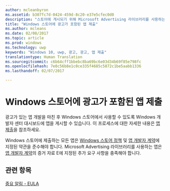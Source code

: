 ```yaml
---
author: mcleanbyron
ms.assetid: b307fc7d-0424-459d-8c20-e37e5cfec0d0
description: "스토어에 게시되기 위해 Microsoft Advertising 라이브러리를 사용하는 앱에서 충족해야 하는 요구 사항에 대해 알아봅니다."
title: "Windows 스토어에 광고가 포함된 앱 제출"
ms.author: mcleans
ms.date: 02/08/2017
ms.topic: article
ms.prod: windows
ms.technology: uwp
keywords: "Windows 10, uwp, 광고, 광고, 앱 제출"
translationtype: Human Translation
ms.sourcegitcommit: c6b64cff1bbebc8ba69bc6e03d34b69f85e798fc
ms.openlocfilehash: 7e0c56b8e1c0ce335f4685c5872c1be5aabb1336
ms.lasthandoff: 02/07/2017

---
```


# <a name="submit-an-app-with-ads-to-the-windows-store"></a>Windows 스토어에 광고가 포함된 앱 제출


광고가 있는 앱 개발을 마친 후 Windows 스토어에서 사용할 수 있도록 Windows 개발자 센터 대시보드에 앱을 게시할 수 있습니다. 이 프로세스에 대한 자세한 내용은 [앱 제출](https://msdn.microsoft.com/windows/uwp/publish/app-submissions)을 참조하세요.

Windows 스토어에 제출하는 모든 앱은 [Windows 스토어 정책](https://msdn.microsoft.com/library/windows/apps/dn764944.aspx) 및 [앱 개발자 계약](https://msdn.microsoft.com/library/windows/apps/hh694058.aspx)에 지정된 약관을 준수해야 합니다. Microsoft Advertising 라이브러리를 사용하는 앱은 [앱 개발자 계약](https://msdn.microsoft.com/library/windows/apps/hh694058.aspx)의 증거 자료 E에 지정된 추가 요구 사항을 충족해야 합니다.

## <a name="related-topics"></a>관련 항목


[중요 알림 - EULA](important-notice-eula.md)

 

 

